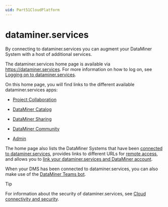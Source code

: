 ```yaml
---
uid: Part51CloudPlatform
---
```


# dataminer.services

By connecting to dataminer.services you can augment your DataMiner System with a host of additional services.

The dataminer.services home page is available via <https://dataminer.services>. For more information on how to log on, see [Logging on to dataminer.services](xref:Logging_on_to_the_DataMiner_Cloud_Platform).

On this home page, you will find links to the different available dataminer.services apps:

- [Project Collaboration](xref:Collaboration)

- [DataMiner Catalog](xref:Catalog)

- [DataMiner Sharing](xref:Sharing)

- [DataMiner Community](xref:Community)

- [Admin](xref:CloudAdminApp)

The home page also lists the DataMiner Systems that have been [connected to dataminer.services](xref:Connecting_your_DataMiner_System_to_the_cloud), provides links to different URLs for [remote access](xref:Cloud_Remote_Access), and allows you to [link your dataminer.services and DataMiner account](xref:Linking_your_DataMiner_and_DCP_account).

When your DMS has been connected to dataminer.services, you can also make use of the [DataMiner Teams bot](xref:DataMiner_Teams_bot).

> [!TIP]
> For information about the security of dataminer.services, see [Cloud connectivity and security](xref:Cloud_connectivity_and_security).
